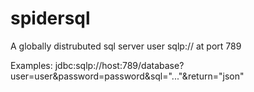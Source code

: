 # spidersql
A globally distrubuted sql server user sqlp:// at port 789 

Examples:
jdbc:sqlp://host:789/database?user=user&amp;password=password&amp;sql="..."&amp;return="json"
